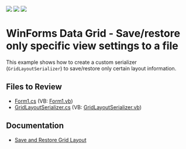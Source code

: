 <!-- default badges list -->
![](https://img.shields.io/endpoint?url=https://codecentral.devexpress.com/api/v1/VersionRange/128632043/13.1.4%2B)
[![](https://img.shields.io/badge/Open_in_DevExpress_Support_Center-FF7200?style=flat-square&logo=DevExpress&logoColor=white)](https://supportcenter.devexpress.com/ticket/details/E600)
[![](https://img.shields.io/badge/📖_How_to_use_DevExpress_Examples-e9f6fc?style=flat-square)](https://docs.devexpress.com/GeneralInformation/403183)
<!-- default badges end -->

# WinForms Data Grid - Save/restore only specific view settings to a file

This example shows how to create a custom serializer (`GridLayoutSerializer`) to save/restore only certain layout information.


## Files to Review

* [Form1.cs](./CS/WindowsApplication1/Form1.cs) (VB: [Form1.vb](./VB/WindowsApplication1/Form1.vb))
* [GridLayoutSerializer.cs](./CS/WindowsApplication1/GridLayoutSerializer.cs) (VB: [GridLayoutSerializer.vb](./VB/WindowsApplication1/GridLayoutSerializer.vb))


## Documentation

* [Save and Restore Grid Layout](https://docs.devexpress.com/WindowsForms/772/controls-and-libraries/data-grid/save-and-restore-layout)
